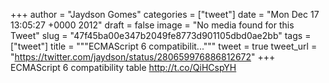 
+++
author = "Jaydson Gomes"
categories = ["tweet"]
date = "Mon Dec 17 13:05:27 +0000 2012"
draft = false
image = "No media found for this Tweet"
slug = "47f45ba00e347b2049fe8773d901105dbd0ae2bb"
tags = ["tweet"]
title = """ECMAScript 6 compatibilit..."""
tweet = true
tweet_url = "https://twitter.com/jaydson/status/280659976886812672"
+++
ECMAScript 6 compatibility table http://t.co/QiHCspYH
